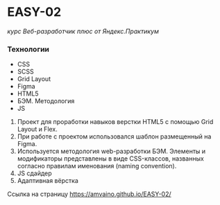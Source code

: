 # EASY-02

_курс Веб-разработчик плюс от Яндекс.Практикум_

### Технологии

-   CSS
-   SCSS
-   Grid Layout
-   Figma
-   HTML5
-   БЭМ. Методология
-   JS

1. Проект для проработки навыков верстки HTML5 с помощью Grid Layout и Flex.
2. При работе с проектом использовался шаблон размещенный на Figma.
3. Используется методология web-разработки БЭМ. Элементы и модификаторы представлены в виде CSS-классов, названных согласно правилам именования (naming convention).
4. JS сдайдер
5. Адаптивная вёрстка

Ссылка на страницу https://amvaino.github.io/EASY-02/
